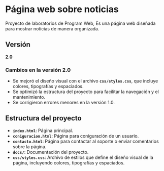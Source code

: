 # Página web sobre noticias

Proyecto de laboratorios de Program Web, Es una página web diseñada para mostrar noticias de manera organizada.

## Versión
**2.0**

### Cambios en la versión 2.0
- Se mejoró el diseño visual con el archivo **`css/styles.css`**, que incluye colores, tipografías y espaciados.
- Se optimizó la estructura del proyecto para facilitar la navegación y el mantenimiento.
- Se corrigieron errores menores en la versión 1.0.

## Estructura del proyecto

- **`index.html`**: Página principal.
- **`coniguracion.html`**: Página para coniguración de un usuario.
- **`contacto.html`**: Página para contactar al soporte o enviar comentarios sobre la página.
- **`docs/`**: Documentación del proyecto.
- **`css/styles.css`**: Archivo de estilos que define el diseño visual de la página, incluyendo colores, tipografías y espaciados.